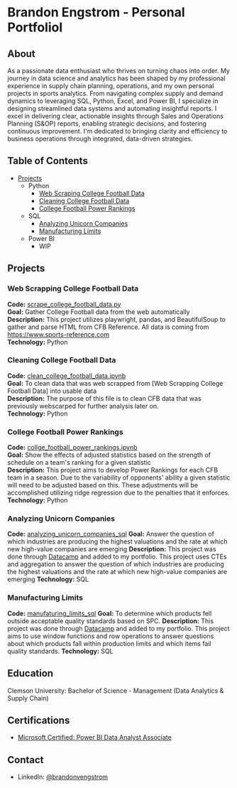 # Brandon Engstrom - Personal Portfoliol

## About 

As a passionate data enthusiast who thrives on turning chaos into order. My journey in data science and analytics has been shaped by my professional experience in supply chain planning, operations, and my own personal projects in sports analytics. From navigating complex supply and demand dynamics to leveraging SQL, Python, Excel, and Power BI, I specialize in designing streamlined data systems and automating insightful reports. I excel in delivering clear, actionable insights through Sales and Operations Planning (S&OP) reports, enabling strategic decisions, and fostering continuous improvement. I'm dedicated to bringing clarity and efficiency to business operations through integrated, data-driven strategies.

## Table of Contents
  - [Projects](#Projects)
    - Python
      - [Web Scraping College Football Data](#Web-Scrapping-College-Football-Data)
      - [Cleaning College Football Data](#Cleaning-College-Football-Data)
      - [College Football Power Rankings](#College-Football-Power-Rankings)
    - SQL
      - [Analyzing Unicorn Companies](#Analyzing-Unicorn-Companies)
      - [Manufacturing Limits](#Manufacturing-Limits)
    - Power BI
      - WIP

## Projects

### Web Scrapping College Football Data
**Code:** [scrape_college_football_data.py](https://github.com/brandonvengstrom/personal_portfolio/blob/main/scrape_college_football_data.py)  
**Goal:** Gather College Football data from the web automatically   
**Description:** This project utilizes playwright, pandas, and BeautifulSoup to gather and parse HTML from CFB Reference. All data is coming from https://www.sports-reference.com  
**Technology:** Python

### Cleaning College Football Data

**Code:** [clean_college_football_data.ipynb](https://github.com/brandonvengstrom/personal_portfolio/blob/main/clean_college_football_data.ipynb)  
**Goal:** To clean data that was web scrapped from [Web Scrapping College Football Data] into usable data   
**Description:** The purpose of this file is to clean CFB data that was previously webscarped for further analysis later on.  
**Technology:** Python

### College Football Power Rankings

**Code:** [collge_football_power_rankings.ipynb](https://github.com/brandonvengstrom/personal_portfolio/blob/main/college_football_power_rankings.ipynb)  
**Goal:** Show the effects of adjusted statistics based on the strength of schedule on a team's ranking for a given statistic  
**Description:** This project aims to develop Power Rankings for each CFB team in a season. Due to the variability of opponents' ability a given statistic will need to be adjusted based on this. These adjustments will be accomplished utilizing ridge regression due to the penalties that it enforces.  
**Technology:** Python

### Analyzing Unicorn Companies

**Code:** [analyzing_unicorn_companies_sql](https://github.com/brandonvengstrom/personal_portfolio/blob/main/analyzing_unicorn_companies_sql.ipynb)
**Goal:** Answer the question of which industries are producing the highest valuations and the rate at which new high-value companies are emerging
**Description:** This project was done through [Datacamp](https://app.datacamp.com/) and added to my portfolio. This project uses CTEs and aggregation to answer the question of which industries are producing the highest valuations and the rate at which new high-value companies are emerging
**Technology:** SQL

### Manufacturing Limits
**Code:** [manufaturing_limits_sql](https://github.com/brandonvengstrom/personal_portfolio/blob/main/manufaturing_limits_sql.ipynb)
**Goal:** To determine which products fell outside acceptable quality standards based on SPC. 
**Description:** This project was done through [Datacamp](https://app.datacamp.com/) and added to my portfolio. This project aims to use window functions and row operations to answer questions about which products fall within production limits and which items fail quality standards. 
**Technology:** SQL

## Education
Clemson University: Bachelor of Science - Management (Data Analytics & Supply Chain)

## Certifications 
  - [Microsoft Certified: Power BI Data Analyst Associate](https://learn.microsoft.com/en-us/users/brandonengstrom-8252/transcript/deqzoa2l355np54)

## Contact
  - LinkedIn: [@brandonvengstrom](https://www.linkedin.com/in/brandonvengstrom/)
